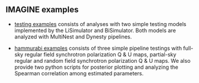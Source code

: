 ## IMAGINE examples

- [testing examples](./test_examples) consists of analyses with two simple testing models implemented by the LiSimulator and BiSimulator. Both models are analyzed with MultiNest and Dynesty pipelines.

- [hammurabi examples](./hammurabi_examples) consists of three simple pipeline testings with full-sky regular field synchrotron polarization Q & U maps, partial-sky regular and random field synchrotron polarization Q & U maps. We also provide two python scripts for posterior plotting and analyzing the Spearman correlation among estimated parameters.
